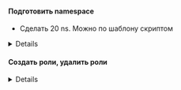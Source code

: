 #### Подготовить namespace
* Сделать 20 ns. Можно по шаблону скриптом
<details>
```bash  


for (( i =0; i < 20; i++))  
do  
kubectl create ns ns${i}  
done  
* Удалить ns
for (( i =0; i < 20; i++))  
do  
kubectl create ns ns${i}  
done  
</details>

#### Создать роли, удалить роли
<details>

```bash  
#!/bin/bash
for (( i =0; i < 20; i++))
do

kubectl create role role${i} -n ns10 --resource=pod,configmaps --verb=create,delete

done
```

</details>